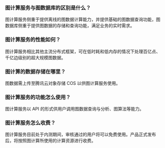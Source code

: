 ### 图计算服务与图数据库的区别是什么？
图计算服务侧重于提供离线的图数据计算能力，并提供基础的图数据查询功能，图数据库侧重于提供图数据的存储和查询功能，满足业务的实时需求。

### 图计算服务的性能如何？
图计算服务相比其他主流分布式框架，可在低时耗和低内存的情况下处理百亿点、千亿边级别的超大规模图数据。

### 图计算的数据存储在哪里？
图数据需上传至腾讯云对象存储 COS 以供图计算服务使用。

### 图计算服务的功能怎么使用？
图计算服务以 API 的形式供用户调用图数据查询与分析、图算法等能力。

### 图计算服务怎么收费？
图计算服务目前处于内测期间，审核通过的用户将可以免费使用。产品正式发布后，将按照图计算所使用的计算资源进行收费。
